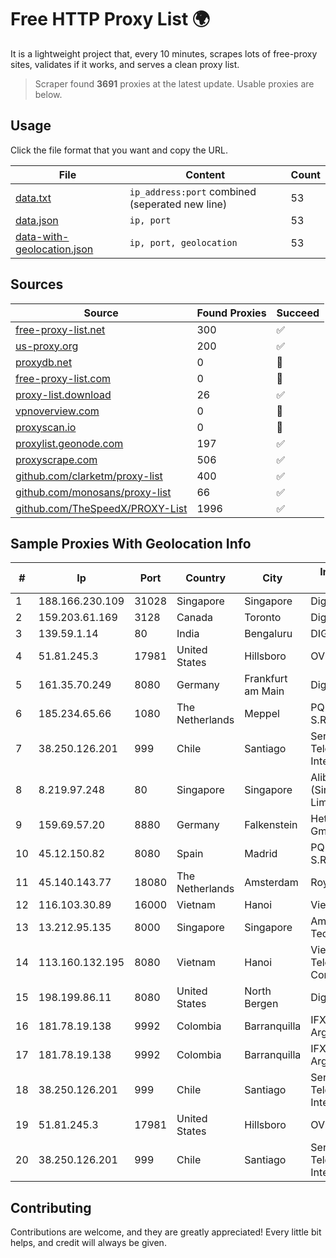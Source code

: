 
# Free HTTP Proxy List 🌍

It is a lightweight project that, every 10 minutes, scrapes lots of free-proxy sites, validates if it works, and serves a clean proxy list.


> Scraper found **3691** proxies at the latest update. Usable proxies are below.

## Usage

Click the file format that you want and copy the URL.


|File|Content|Count|
|----|-------|-----|
|[data.txt](https://raw.githubusercontent.com/themiralay/Proxy-List-World/master/data.txt)|`ip_address:port` combined (seperated new line)|53|
|[data.json](https://raw.githubusercontent.com/themiralay/Proxy-List-World/master/data.json)|`ip, port`|53|
|[data-with-geolocation.json](https://raw.githubusercontent.com/themiralay/Proxy-List-World/master/data-with-geolocation.json)|`ip, port, geolocation`|53|

## Sources

|Source|Found Proxies|Succeed|
|------|-------------|-------|
|[free-proxy-list.net](https://free-proxy-list.net)|300|✅|
|[us-proxy.org](https://www.us-proxy.org)|200|✅|
|[proxydb.net](http://proxydb.net)|0|🚫|
|[free-proxy-list.com](https://free-proxy-list.com/?page=&port=&type%5B%5D=http&type%5B%5D=https&up_time=0&search=Search)|0|🚫|
|[proxy-list.download](https://www.proxy-list.download/HTTP)|26|✅|
|[vpnoverview.com](https://vpnoverview.com/privacy/anonymous-browsing/free-proxy-servers)|0|🚫|
|[proxyscan.io](https://www.proxyscan.io)|0|🚫|
|[proxylist.geonode.com](https://proxylist.geonode.com/api/proxy-list?limit=300&page=1&sort_by=lastChecked&sort_type=desc&protocols=http,https)|197|✅|
|[proxyscrape.com](https://api.proxyscrape.com/v2/?request=displayproxies&protocol=http&timeout=10000&country=all&ssl=all&anonymity=all)|506|✅|
|[github.com/clarketm/proxy-list](https://raw.githubusercontent.com/clarketm/proxy-list/master/proxy-list-raw.txt)|400|✅|
|[github.com/monosans/proxy-list](https://raw.githubusercontent.com/monosans/proxy-list/main/proxies/http.txt)|66|✅|
|[github.com/TheSpeedX/PROXY-List](https://raw.githubusercontent.com/TheSpeedX/PROXY-List/master/http.txt)|1996|✅|


## Sample Proxies With Geolocation Info

|#|Ip|Port|Country|City|Internet Service Provider|
|-|--|----|-------|----|-------------------------|
|1|188.166.230.109|31028|Singapore|Singapore|DigitalOcean, LLC|
|2|159.203.61.169|3128|Canada|Toronto|DigitalOcean, LLC|
|3|139.59.1.14|80|India|Bengaluru|DIGITALOCEAN|
|4|51.81.245.3|17981|United States|Hillsboro|OVH SAS|
|5|161.35.70.249|8080|Germany|Frankfurt am Main|DigitalOcean, LLC|
|6|185.234.65.66|1080|The Netherlands|Meppel|PQ HOSTING PLUS S.R.L.|
|7|38.250.126.201|999|Chile|Santiago|Servicios De Telecomunicaciones Intercable Ltda.|
|8|8.219.97.248|80|Singapore|Singapore|Alibaba Cloud (Singapore) Private Limited|
|9|159.69.57.20|8880|Germany|Falkenstein|Hetzner Online GmbH|
|10|45.12.150.82|8080|Spain|Madrid|PQ HOSTING PLUS S.R.L.|
|11|45.140.143.77|18080|The Netherlands|Amsterdam|RoyaleHosting BV|
|12|116.103.30.89|16000|Vietnam|Hanoi|Viettel Corporation|
|13|13.212.95.135|8000|Singapore|Singapore|Amazon Technologies Inc.|
|14|113.160.132.195|8080|Vietnam|Hanoi|VietNam Post and Telecom Corporation|
|15|198.199.86.11|8080|United States|North Bergen|DigitalOcean, LLC|
|16|181.78.19.138|9992|Colombia|Barranquilla|IFX Networks Argentina S.R.L|
|17|181.78.19.138|9992|Colombia|Barranquilla|IFX Networks Argentina S.R.L|
|18|38.250.126.201|999|Chile|Santiago|Servicios De Telecomunicaciones Intercable Ltda.|
|19|51.81.245.3|17981|United States|Hillsboro|OVH SAS|
|20|38.250.126.201|999|Chile|Santiago|Servicios De Telecomunicaciones Intercable Ltda.|



## Contributing

Contributions are welcome, and they are greatly appreciated! Every
little bit helps, and credit will always be given.

